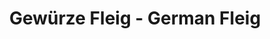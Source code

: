 ---
title: "Gewürze Fleig - German Fleig"
url: /herbolzheim/gewuerze-fleig-german-fleig/
shop: Gewürze
---